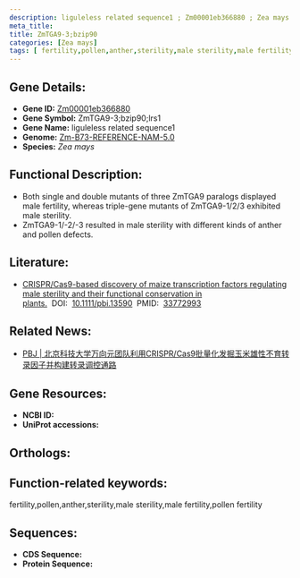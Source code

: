 ```yaml
---
description: liguleless related sequence1 ; Zm00001eb366880 ; Zea mays
meta_title:
title: ZmTGA9-3;bzip90
categories: [Zea mays]
tags: [ fertility,pollen,anther,sterility,male sterility,male fertility,pollen fertility ]
---
```


## Gene Details:
- **Gene ID:**	[Zm00001eb366880]()
- **Gene Symbol:** ZmTGA9-3;bzip90;lrs1
- **Gene Name:** liguleless related sequence1
- **Genome:** [Zm-B73-REFERENCE-NAM-5.0]()
- **Species:** *Zea mays*

## Functional Description:
   - Both single and double mutants of three ZmTGA9 paralogs displayed male fertility, whereas triple-gene mutants of ZmTGA9-1/2/3 exhibited male sterility.
   - ZmTGA9-1/-2/-3 resulted in male sterility with different kinds of anther and pollen defects.

## Literature:
   - [CRISPR/Cas9-based discovery of maize transcription factors regulating male sterility and their functional conservation in plants.]( https://onlinelibrary.wiley.com/doi/10.1111/pbi.13590)&nbsp;&nbsp;DOI:&nbsp;&nbsp;[10.1111/pbi.13590](https://onlinelibrary.wiley.com/doi/10.1111/pbi.13590)&nbsp;&nbsp;PMID:&nbsp;&nbsp;[33772993](https://pubmed.ncbi.nlm.nih.gov/33772993/)

## Related News:
   - [PBJ | 北京科技大学万向元团队利用CRISPR/Cas9批量化发掘玉米雄性不育转录因子并构建转录调控通路](https://mp.weixin.qq.com/s?__biz=MzU3ODY3MDM0NA==&mid=2247504606&idx=2&sn=26e6faf11e9300e82a893f11f69a9546&chksm=fd7348b9ca04c1af8394173eb19fa0539884a8558b6f2c2eecc28a62875f0f024b2f88176bd5&scene=27#wechat_redirect)

## Gene Resources:
- **NCBI ID:** [](https://www.ncbi.nlm.nih.gov/gene/?term=)
- **UniProt accessions:** [](https://www.uniprot.org/uniprotkb//entry)

## Orthologs:

## Function-related keywords:
fertility,pollen,anther,sterility,male sterility,male fertility,pollen fertility

## Sequences:
- **CDS Sequence:**
- **Protein Sequence:**
